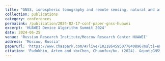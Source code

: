 ```yaml
---
title: "GNSS, ionospheric tomography and remote sensing, natural and artificial ionospheric disturbances and their influence on GNSS and positioning"
collection: publications
category: conferences
permalink: /publication/2024-02-17-conf-paper-gnss-huawei
excerpt: 'HUAWEI Device Algorithm Summit 2024'
date: 2024-06-25
venue: 'Russian Research Institute/Moscow Research Center HUAWEI'
address: 'Moscow, Russia'
paperurl: 'https://www.chaspark.com/#/live/1021864595077840896?multi=en'
citation: 'Padokhin, Artem and <b>Chen, Chuanfu</b>. (2024). &quot;GNSS, ionospheric tomography and remote sensing, natural and artificial ionospheric disturbances and their influence on GNSS and positioning.&quot; <i>Russian Research Institute/Moscow Research Center HUAWEI</i>. 2024.06.25'
---
```


